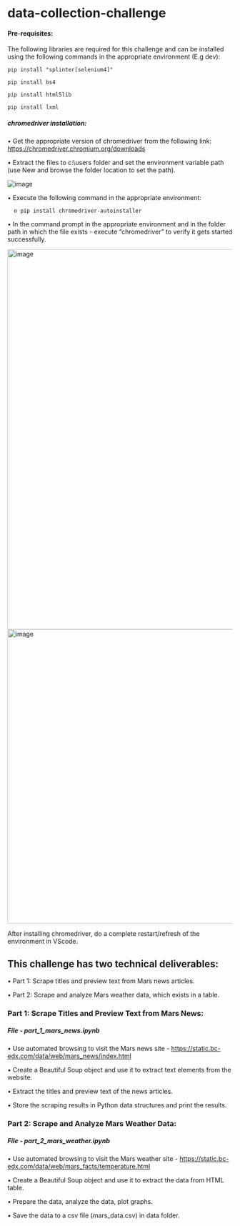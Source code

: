 # data-collection-challenge

#### Pre-requisites:
The following libraries are required for this challenge and can be installed using the following commands in the appropriate environment (E.g dev):

    pip install "splinter[selenium4]"
    
    pip install bs4
    
    pip install html5lib
    
    pip install lxml

##### chromedriver installation:
•	Get the appropriate version of chromedriver from the following link: https://chromedriver.chromium.org/downloads

•	Extract the files to c:\users folder and set the environment variable path (use New and browse the folder location to set the path).

![image](https://github.com/TestUser-2022/data-collection-challenge/assets/98562722/e6b30488-313b-4f75-b606-a57838a25fe0)

•	Execute the following command in the appropriate environment:

      o	pip install chromedriver-autoinstaller

•	In the command prompt in the appropriate environment and in the folder path in which the file exists - execute “chromedriver” to verify it gets started successfully.

<img width="851" alt="image" src="https://github.com/TestUser-2022/data-collection-challenge/assets/98562722/5a932a91-1f78-44fe-80cd-d86135e20e18">

<img width="659" alt="image" src="https://github.com/TestUser-2022/data-collection-challenge/assets/98562722/d71c0092-7253-42ff-a279-66d30673e558">

After installing chromedriver, do a complete restart/refresh of the environment in VScode.


This challenge has two technical deliverables:
-
•	Part 1: Scrape titles and preview text from Mars news articles.

•	Part 2: Scrape and analyze Mars weather data, which exists in a table.

### Part 1: Scrape Titles and Preview Text from Mars News:
##### File - part_1_mars_news.ipynb

•	Use automated browsing to visit the Mars news site - https://static.bc-edx.com/data/web/mars_news/index.html

•	Create a Beautiful Soup object and use it to extract text elements from the website.

•	Extract the titles and preview text of the news articles.

•	Store the scraping results in Python data structures and print the results.


### Part 2: Scrape and Analyze Mars Weather Data:
##### File - part_2_mars_weather.ipynb

•	Use automated browsing to visit the Mars weather site - https://static.bc-edx.com/data/web/mars_facts/temperature.html

•	Create a Beautiful Soup object and use it to extract the data from HTML table.

•	Prepare the data, analyze the data, plot graphs.

•	Save the data to a csv file (mars_data.csv) in data folder.
